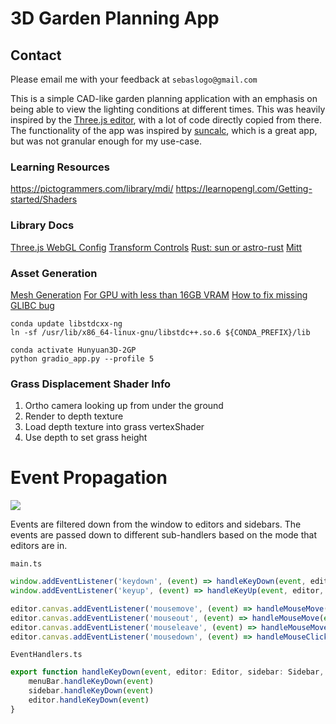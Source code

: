 # 3D Garden Planning App

## Contact

Please email me with your feedback at `sebaslogo@gmail.com`

This is a simple CAD-like garden planning application with an emphasis on being able to view the lighting conditions at different times.
This was heavily inspired by the [Three.js editor](https://github.com/mrdoob/three.js/tree/master/editor), with a lot of code directly copied from there. The functionality of the app was inspired by [suncalc](https://www.suncalc.org), which is a great app, but was not granular enough for my use-case.

### Learning Resources
https://pictogrammers.com/library/mdi/
https://learnopengl.com/Getting-started/Shaders

### Library Docs
[Three.js WebGL Config](https://threejs.org/docs/index.html#api/en/renderers/webgl/WebGLProgram)
[Transform Controls](https://threejs.org/docs/#examples/en/controls/TransformControls)
[Rust: sun or astro-rust](https://github.com/mourner/suncalc)
[Mitt](https://www.npmjs.com/package/mitt)

### Asset Generation

[Mesh Generation](https://github.com/Tencent-Hunyuan/Hunyuan3D-2)
[For GPU with less than 16GB VRAM](https://github.com/cocktailpeanut/Hunyuan3D-2GP)
[How to fix missing GLIBC bug](https://askubuntu.com/questions/1418016/glibcxx-3-4-30-not-found-in-conda-environment)

```
conda update libstdcxx-ng
ln -sf /usr/lib/x86_64-linux-gnu/libstdc++.so.6 ${CONDA_PREFIX}/lib
```

```
conda activate Hunyuan3D-2GP
python gradio_app.py --profile 5
```

### Grass Displacement Shader Info

1. Ortho camera looking up from under the ground
2. Render to depth texture
3. Load depth texture into grass vertexShader
4. Use depth to set grass height

# Event Propagation

![](./event_propagation.drawio.png)

Events are filtered down from the window to editors and sidebars. The events are passed down to different sub-handlers based on the mode that editors are in.

`main.ts`
```typescript
window.addEventListener('keydown', (event) => handleKeyDown(event, editor, sidebar, menubar));
window.addEventListener('keyup', (event) => handleKeyUp(event, editor, sidebar, menubar));

editor.canvas.addEventListener('mousemove', (event) => handleMouseMove(event, editor));
editor.canvas.addEventListener('mouseout', (event) => handleMouseMove(event, editor));
editor.canvas.addEventListener('mouseleave', (event) => handleMouseMove(event, editor));
editor.canvas.addEventListener('mousedown', (event) => handleMouseClick(event, editor));
```

`EventHandlers.ts`
```typescript
export function handleKeyDown(event, editor: Editor, sidebar: Sidebar, menuBar: Menubar) {
    menuBar.handleKeyDown(event)
    sidebar.handleKeyDown(event)
    editor.handleKeyDown(event)
}
```